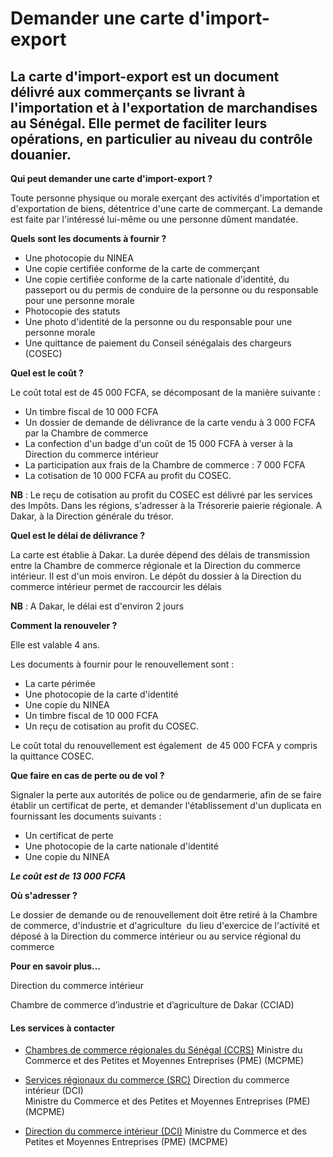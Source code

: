 # Demander une carte d'import-export

La carte d'import-export est un document délivré aux commerçants se livrant à l'importation et à l'exportation de marchandises au Sénégal. Elle permet de faciliter leurs opérations, en particulier au niveau du contrôle douanier.
------------------------------------------------------------------------------------------------------------------------------------------------------------------------------------------------------------------------------------

**Qui peut demander une carte d'import-export ?**

Toute personne physique ou morale exerçant des activités d'importation et d'exportation de biens, détentrice d'une carte de commerçant. La demande est faite par l'intéressé lui-même ou une personne dûment mandatée.

**Quels sont les documents à fournir ?**

*   Une photocopie du NINEA
*   Une copie certifiée conforme de la carte de commerçant
*   Une copie certifiée conforme de la carte nationale d'identité, du passeport ou du permis de conduire de la personne ou du responsable pour une personne morale
*   Photocopie des statuts 
*   Une photo d'identité de la personne ou du responsable pour une personne morale
*   Une quittance de paiement du Conseil sénégalais des chargeurs (COSEC)

**Quel est le coût ?**

Le coût total est de 45 000 FCFA, se décomposant de la manière suivante :

*   Un timbre fiscal de 10 000 FCFA
*   Un dossier de demande de délivrance de la carte vendu à 3 000 FCFA par la Chambre de commerce
*   La confection d'un badge d'un coût de 15 000 FCFA à verser à la Direction du commerce intérieur
*   La participation aux frais de la Chambre de commerce : 7 000 FCFA
*   La cotisation de 10 000 FCFA au profit du COSEC.

**NB** : Le reçu de cotisation au profit du COSEC est délivré par les services des Impôts. Dans les régions, s'adresser à la Trésorerie paierie régionale. A Dakar, à la Direction générale du trésor.

**Quel est le délai de délivrance ?**

La carte est établie à Dakar. La durée dépend des délais de transmission entre la Chambre de commerce régionale et la Direction du commerce intérieur. Il est d'un mois environ. Le dépôt du dossier à la Direction du commerce intérieur permet de raccourcir les délais

**NB** : A Dakar, le délai est d'environ 2 jours

**Comment la renouveler ?**

Elle est valable 4 ans.

Les documents à fournir pour le renouvellement sont : 

*   La carte périmée
*   Une photocopie de la carte d'identité
*   Une copie du NINEA
*   Un timbre fiscal de 10 000 FCFA
*   Un reçu de cotisation au profit du COSEC.

Le coût total du renouvellement est également  de 45 000 FCFA y compris la quittance COSEC.

**Que faire en cas de perte ou de vol ?**

Signaler la perte aux autorités de police ou de gendarmerie, afin de se faire établir un certificat de perte, et demander l'établissement d'un duplicata en fournissant les documents suivants :

*   Un certificat de perte
*   Une photocopie de la carte nationale d'identité
*   Une copie du NINEA

_**Le coût est de 13 000 FCFA**_

**Où s'adresser ?**

Le dossier de demande ou de renouvellement doit être retiré à la Chambre de commerce, d'industrie et d'agriculture  du lieu d'exercice de l'activité et  déposé à la Direction du commerce intérieur ou au service régional du commerce

**Pour en savoir plus…**

Direction du commerce intérieur

Chambre de commerce d’industrie et d’agriculture de Dakar (CCIAD)

[](../../../services/.md)

#### Les services à contacter

*   [Chambres de commerce régionales du Sénégal (CCRS)](../../../services/chambres-de-commerce-regionales-du-senegal-ccrs.md) Ministre du Commerce et des Petites et Moyennes Entreprises (PME) (MCPME)  
    
*   [Services régionaux du commerce (SRC)](../../../services/services-regionaux-du-commerce-src.md) Direction du commerce intérieur (DCI)  
    Ministre du Commerce et des Petites et Moyennes Entreprises (PME) (MCPME)  
    
*   [Direction du commerce intérieur (DCI)](../../../services/direction-du-commerce-interieur-dci.md) Ministre du Commerce et des Petites et Moyennes Entreprises (PME) (MCPME)